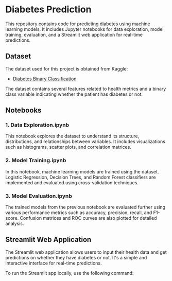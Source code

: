 # Diabetes Prediction

This repository contains code for predicting diabetes using machine learning models. It includes Jupyter notebooks for data exploration, model training, evaluation, and a Streamlit web application for real-time predictions.

## Dataset

The dataset used for this project is obtained from Kaggle:
- [Diabetes Binary Classification](https://www.kaggle.com/datasets/girishvutukuri/diabetes-binary-classification)

The dataset contains several features related to health metrics and a binary class variable indicating whether the patient has diabetes or not.

## Notebooks

### 1. Data Exploration.ipynb

This notebook explores the dataset to understand its structure, distributions, and relationships between variables. It includes visualizations such as histograms, scatter plots, and correlation matrices.

### 2. Model Training.ipynb

In this notebook, machine learning models are trained using the dataset. Logistic Regression, Decision Trees, and Random Forest classifiers are implemented and evaluated using cross-validation techniques.

### 3. Model Evaluation.ipynb

The trained models from the previous notebook are evaluated further using various performance metrics such as accuracy, precision, recall, and F1-score. Confusion matrices and ROC curves are also plotted for detailed analysis.

## Streamlit Web Application

The Streamlit web application allows users to input their health data and get predictions on whether they have diabetes or not. It's a simple and interactive interface for real-time predictions.

To run the Streamlit app locally, use the following command:

